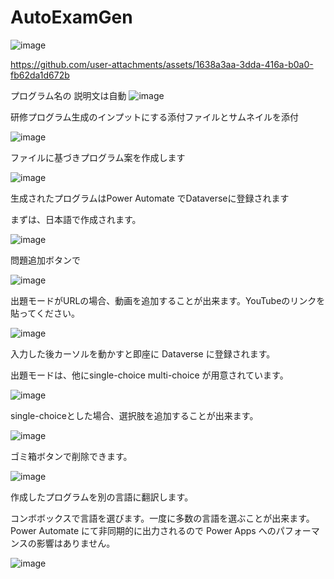 # AutoExamGen

![image](https://github.com/user-attachments/assets/4a305065-35c8-4ed9-bf36-9e0c28a22d6a)


https://github.com/user-attachments/assets/1638a3aa-3dda-416a-b0a0-fb62da1d672b


プログラム名の
説明文は自動
![image](https://github.com/user-attachments/assets/19c4cb59-5f34-48ac-b43c-33b513ad9b65)

研修プログラム生成のインプットにする添付ファイルとサムネイルを添付

![image](https://github.com/user-attachments/assets/6cb621f0-f8c3-41f9-9423-5f61cc298564)

ファイルに基づきプログラム案を作成します

![image](https://github.com/user-attachments/assets/312b33ef-f7be-4066-8db2-39cc417b8e68)

生成されたプログラムはPower Automate でDataverseに登録されます

まずは、日本語で作成されます。

![image](https://github.com/user-attachments/assets/210d3c11-c829-4b04-a381-1c45af9b2a8b)

問題追加ボタンで

![image](https://github.com/user-attachments/assets/97f2a7db-15f1-41af-98af-827e414fbc04)

出題モードがURLの場合、動画を追加することが出来ます。YouTubeのリンクを貼ってください。

![image](https://github.com/user-attachments/assets/bdfb1b05-06dc-4b69-a6a1-7c430bcb5f32)

入力した後カーソルを動かすと即座に Dataverse に登録されます。

出題モードは、他にsingle-choice multi-choice が用意されています。

![image](https://github.com/user-attachments/assets/77bd4f30-2e8a-457a-a448-4db08d067a1e)

single-choiceとした場合、選択肢を追加することが出来ます。

![image](https://github.com/user-attachments/assets/47f70f09-c591-483d-8c83-0a4d8fb09d53)

ゴミ箱ボタンで削除できます。

![image](https://github.com/user-attachments/assets/08205e40-b0a4-4370-8097-b85cc29b2eed)


作成したプログラムを別の言語に翻訳します。

コンボボックスで言語を選びます。一度に多数の言語を選ぶことが出来ます。Power Automate にて非同期的に出力されるので Power Apps へのパフォーマンスの影響はありません。

![image](https://github.com/user-attachments/assets/986539e0-6515-4950-9d21-58cbd79ccfd9)



